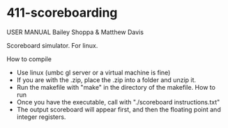 # 411-scoreboarding

USER MANUAL
Bailey Shoppa & Matthew Davis

Scoreboard simulator. For linux.

How to compile
- Use linux (umbc gl server or a virtual machine is fine)
- If you are with the .zip, place the .zip into a folder and unzip it.
- Run the makefile with "make" in the directory of the makefile.
How to run
- Once you have the executable, call with "./scoreboard instructions.txt"
- The output scoreboard will appear first, and then the floating point and integer registers.
